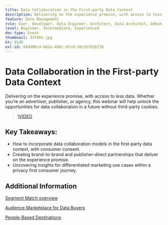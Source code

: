 ```yaml
---
title: Data Collaboration in the First-party Data Context
description: Delivering on the experience promise, with access to less data. Whether you’re an advertiser, publisher, or agency, this webinar will help unlock the opportunities for data collaboration in a future without third-party cookies.
feature: Data Management
role: User, Developer, Data Engineer, Architect, Data Architect, Admin, Leader
level: Beginner, Intermediate, Experienced
doc-type: Event
thumbnail: 337665.jpg
kt: 9145
exl-id: 84d900c4-662e-486c-97c9-38c55fd5bf28
---
```

# Data Collaboration in the First-party Data Context

Delivering on the experience promise, with access to less data. Whether you’re an advertiser, publisher, or agency, this webinar will help unlock the opportunities for data collaboration in a future without third-party cookies.

>[!VIDEO](https://video.tv.adobe.com/v/337665/?quality=12&learn=on)

## Key Takeaways:

* How to incorporate data collaboration models in the first-party data context, with consumer consent.
* Creating brand-to-brand  and publisher-direct partnerships that deliver on the experience promise.
* Uncovering insights for differentiated marketing use cases within a privacy first consumer journey.

## Additional Information

[Segment Match overview](https://experienceleague.adobe.com/docs/experience-platform/segmentation/ui/segment-match.html?lang=en)

[Audience Marketplace for Data Buyers](https://experienceleague.adobe.com/docs/audience-manager/user-guide/features/audience-marketplace/audience-marketplace-for-data-buyers/marketplace-data-buyers.html?lang=en)

[People-Based Destinations](https://experienceleague.adobe.com/docs/audience-manager/user-guide/features/destinations/people-based/people-based-destinations-overview.html?lang=en)
